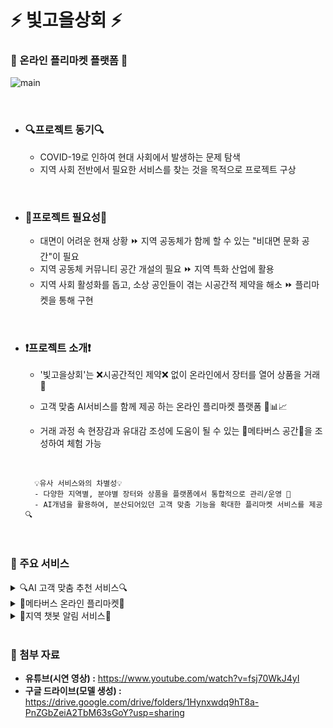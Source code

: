 # ⚡ 빛고을상회 ⚡
### 👛 온라인 플리마켓 플랫폼 👜

![main](https://user-images.githubusercontent.com/64680512/137018517-5a3cc061-7ae9-4228-b71f-006ef4f26adf.png)

<br>

- ### 🔍프로젝트 동기🔍
    - COVID-19로 인하여 현대 사회에서 발생하는 문제 탐색
    - 지역 사회 전반에서 필요한 서비스를 찾는 것을 목적으로 프로젝트 구상

<br>

- ### 🎇프로젝트 필요성🎇
    - 대면이 어려운 현재 상황 ⏩ 지역 공동체가 함께 할 수 있는 "비대면 문화 공간"이 필요
    - 지역 공동체 커뮤니티 공간 개설의 필요 ⏩ 지역 특화 산업에 활용
    - 지역 사회 활성화를 돕고, 소상 공인들이 겪는 시공간적 제약을 해소 ⏩ 플리마켓을 통해 구현

<br>

- ### ❗프로젝트 소개❗
 
    - '빛고을상회'는 ❌시공간적인 제약❌ 없이 온라인에서 장터를 열어 상품을 거래 👛
    - 고객 맞춤 AI서비스를 함께 제공 하는 온라인 플리마켓 플랫폼 🤖📊📈
 
 
    - 거래 과정 속 현장감과 유대감 조성에 도움이 될 수 있는 🥽메타버스 공간🥽을 조성하여 체험 가능
    
    <br>

        💡유사 서비스와의 차별성💡
        - 다양한 지역별, 분야별 장터와 상품을 플랫폼에서 통합적으로 관리/운영 📝
        - AI개념을 활용하여, 분산되어있던 고객 맞춤 기능을 확대한 플리마켓 서비스를 제공 🔍


<br>

<h3>🧡 주요 서비스</h3>
<details>
<summary>🔍AI 고객 맞춤 추천 서비스🔍</summary>
<div markdown="1">       
<br>

## 카테고리 판별/분류 기능🔡🔠
- 입력한 상품이 속한 카테고리(주제)를 판별하고 추천
    <br>

    1. 아이디어스 사이트에서 카테고리 분류를 위한 데이터 크롤링
    2. label 축약 및 데이터 전처리
    3. 형태소 분석기를 통해 데이터를 형태소 단위로 분할
    4. Tokenizer을 이용하여 단어들을 시퀀스 형태로 변환
    
    <br>

    - Sequential 모델, Embedding, LSTM, Dense 레이어 사용
    - Loss는 categorical_crossentropy , optimizer는 adam, metrics는 acc 사용
    <br>
    <br>
---

## 유사 상품 추천 기능💌
- 입력한 상품과 유사한 상품을 추천/비교
<br>

- 사용모델: Doc2Vec
    - tagged_data를 학습하여 각 문장 별로 임베딩 벡터를 구하고,
    구해진 벡터를 통해 예측 과정에서 입력된 값과 유사한 단어 추천
    - 문장을 구성하는 단어 벡터와 
문서 자체의 벡터를 구해 유사도를 비교
<br>

- 주요 라이브러리: py-hanspell
    - 네이버 맞춤법 검사기를 이용한 
    파이썬용 한글 맞춤법 검사 라이브러리

    - 크롤링된 원형 데이터에서 맞춤법, 띄어쓰기를 교정한 후 토크나이징하여 학습 결과물의 정확도 향상
  <br>
  <br>
---
 

## ⭕리뷰 긍정/부정 감정 분석 기능❌

- 작성된 리뷰를 바탕으로 내용에서 긍정/부정 여부에 따라 감정 판별하여 상품 만족도 파악에 도움
    <br>

    1. 평점이 3점보다 크면 1(긍정리뷰), 작으면 0 (부정리뷰)
    2. Null값 확인, 정규 표현식을 통한 데이터 전처리
    3. 형태소분석기(okt)를 통해 데이터를 형태소 단위로 분할
    4. Tokenizer을 이용하여 단어들을 시퀀스 형태로 변환
    
    <br>

    - Sequential 모델, Embedding, LSTM, Dense 레이어 사용
    - Loss는 binary_crossentropy, optimizer는 rmsprop, metrics는 acc사용

</div>
</details>

<details>
<summary>🎡메타버스 온라인 플리마켓🎡</summary>
<div markdown="2">
<br>
    
![meta2](https://user-images.githubusercontent.com/64680512/137016979-9f1bc6e7-8244-4038-9d05-7f9d61d94de6.png)
    
- 장터 등록 /상품 판매를 위해 필요한 필수 기능 구축
- ZEPETO Build-it을 통해 가상의 장터 공간 구축
- 메타버스 가상공간에 플리마켓 환경이 실제로 구축되어 있어서 현실감과 유대감을 조성

</div>
</details>

<details>
<summary>🤖지역 챗봇 알림 서비스🤖</summary>
<div markdown="3">
<br> 
    
<img src="https://user-images.githubusercontent.com/64680512/137017604-6498eb5b-24ee-42c0-9a96-5b3b94b903ba.png" width="150" height="200" />

- 이용자가 등록한 지역 정보, 관심 카테고리 등으로 원하는 장터/상품에 대한 소식을 챗봇을 통해 확인

</div>
</details>

<br>


<h3>💛 첨부 자료</h3>

- **유튜브(시연 영상) :** https://www.youtube.com/watch?v=fsj70WkJ4yI
- **구글 드라이브(모델 생성) :** https://drive.google.com/drive/folders/1Hynxwdq9hT8a-PnZGbZeiA2TbM63sGoY?usp=sharing
